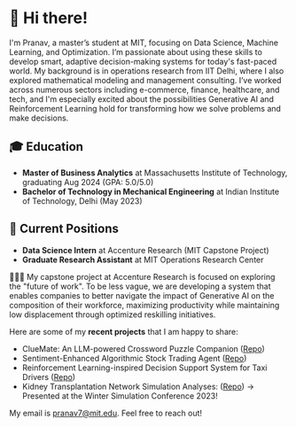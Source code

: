 # 👋 Hi there!

I'm Pranav, a master’s student at MIT, focusing on Data Science, Machine Learning, and Optimization. I’m passionate about using these skills to develop smart, adaptive decision-making systems for today's fast-paced world. My background is in operations research from IIT Delhi, where I also explored mathematical modeling and management consulting. I’ve worked across numerous sectors including e-commerce, finance, healthcare, and tech, and I'm especially excited about the possibilities Generative AI and Reinforcement Learning hold for transforming how we solve problems and make decisions.

## 🎓 Education

- **Master of Business Analytics** at Massachusetts Institute of Technology, graduating Aug 2024 (GPA: 5.0/5.0)
- **Bachelor of Technology in Mechanical Engineering** at Indian Institute of Technology, Delhi (May 2023)

## 💼 Current Positions

- **Data Science Intern** at Accenture Research (MIT Capstone Project)
- **Graduate Research Assistant** at MIT Operations Research Center

👨🏻‍💻 My capstone project at Accenture Research is focused on exploring the "future of work". To be less vague, we are developing a system that enables companies to better navigate the impact of Generative AI on the composition of their workforce, maximizing productivity while maintaining low displacement through optimized reskilling initiatives.

Here are some of my **recent projects** that I am happy to share:

- ClueMate: An LLM-powered Crossword Puzzle Companion ([Repo](https://github.com/PranavShankarGirish/crossword-assistant))
- Sentiment-Enhanced Algorithmic Stock Trading Agent ([Repo](https://github.com/PranavShankarGirish/stock-trading-agent))
- Reinforcement Learning-inspired Decision Support System for Taxi Drivers ([Repo](https://github.com/PranavShankarGirish/taxi-driver-DSS))
- Kidney Transplantation Network Simulation Analyses: ([Repo](https://github.com/PranavShankarGirish/kidney-simulation-analysis)) -> Presented at the Winter Simulation Conference 2023!
  
My email is pranav7@mit.edu. Feel free to reach out!

